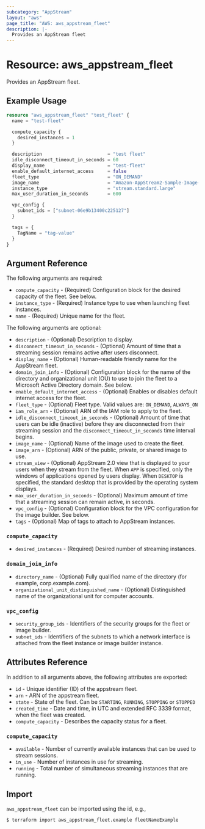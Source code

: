 ```yaml
---
subcategory: "AppStream"
layout: "aws"
page_title: "AWS: aws_appstream_fleet"
description: |-
  Provides an AppStream fleet
---
```


# Resource: aws_appstream_fleet

Provides an AppStream fleet.

## Example Usage

```terraform
resource "aws_appstream_fleet" "test_fleet" {
  name = "test-fleet"

  compute_capacity {
    desired_instances = 1
  }

  description                        = "test fleet"
  idle_disconnect_timeout_in_seconds = 60
  display_name                       = "test-fleet"
  enable_default_internet_access     = false
  fleet_type                         = "ON_DEMAND"
  image_name                         = "Amazon-AppStream2-Sample-Image-02-04-2019"
  instance_type                      = "stream.standard.large"
  max_user_duration_in_seconds       = 600

  vpc_config {
    subnet_ids = ["subnet-06e9b13400c225127"]
  }

  tags = {
    TagName = "tag-value"
  }
}
```

## Argument Reference

The following arguments are required:

* `compute_capacity` - (Required) Configuration block for the desired capacity of the fleet. See below.
* `instance_type` - (Required) Instance type to use when launching fleet instances.
* `name` - (Required) Unique name for the fleet.

The following arguments are optional:

* `description` - (Optional) Description to display.
* `disconnect_timeout_in_seconds` - (Optional) Amount of time that a streaming session remains active after users disconnect.
* `display_name` - (Optional) Human-readable friendly name for the AppStream fleet.
* `domain_join_info` - (Optional) Configuration block for the name of the directory and organizational unit (OU) to use to join the fleet to a Microsoft Active Directory domain. See below.
* `enable_default_internet_access` - (Optional) Enables or disables default internet access for the fleet.
* `fleet_type` - (Optional) Fleet type. Valid values are: `ON_DEMAND`, `ALWAYS_ON`
* `iam_role_arn` - (Optional) ARN of the IAM role to apply to the fleet.
* `idle_disconnect_timeout_in_seconds` - (Optional) Amount of time that users can be idle (inactive) before they are disconnected from their streaming session and the `disconnect_timeout_in_seconds` time interval begins.
* `image_name` - (Optional) Name of the image used to create the fleet.
* `image_arn` - (Optional) ARN of the public, private, or shared image to use.
* `stream_view` - (Optional) AppStream 2.0 view that is displayed to your users when they stream from the fleet. When `APP` is specified, only the windows of applications opened by users display. When `DESKTOP` is specified, the standard desktop that is provided by the operating system displays.
* `max_user_duration_in_seconds` - (Optional) Maximum amount of time that a streaming session can remain active, in seconds.
* `vpc_config` - (Optional) Configuration block for the VPC configuration for the image builder. See below.
* `tags` - (Optional) Map of tags to attach to AppStream instances.

### `compute_capacity`

* `desired_instances` - (Required) Desired number of streaming instances.

### `domain_join_info`

* `directory_name` - (Optional) Fully qualified name of the directory (for example, corp.example.com).
* `organizational_unit_distinguished_name` - (Optional) Distinguished name of the organizational unit for computer accounts.

### `vpc_config`

* `security_group_ids` - Identifiers of the security groups for the fleet or image builder.
* `subnet_ids` - Identifiers of the subnets to which a network interface is attached from the fleet instance or image builder instance.


## Attributes Reference

In addition to all arguments above, the following attributes are exported:

* `id` - Unique identifier (ID) of the appstream fleet.
* `arn` - ARN of the appstream fleet.
* `state` - State of the fleet. Can be `STARTING`, `RUNNING`, `STOPPING` or `STOPPED`
* `created_time` -  Date and time, in UTC and extended RFC 3339 format, when the fleet was created.
* `compute_capacity` - Describes the capacity status for a fleet.

### `compute_capacity`

* `available` - Number of currently available instances that can be used to stream sessions.
* `in_use` - Number of instances in use for streaming.
* `running` - Total number of simultaneous streaming instances that are running.


## Import

`aws_appstream_fleet` can be imported using the id, e.g.,

```
$ terraform import aws_appstream_fleet.example fleetNameExample
```
